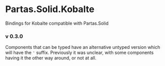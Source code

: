 # Partas.Solid.Kobalte

Bindings for Kobalte compatible with Partas.Solid


### v 0.3.0

Components that can be typed have an alternative untyped version which will have the `'` suffix. Previously it was unclear, with some components having it the other way around, or not at all.
